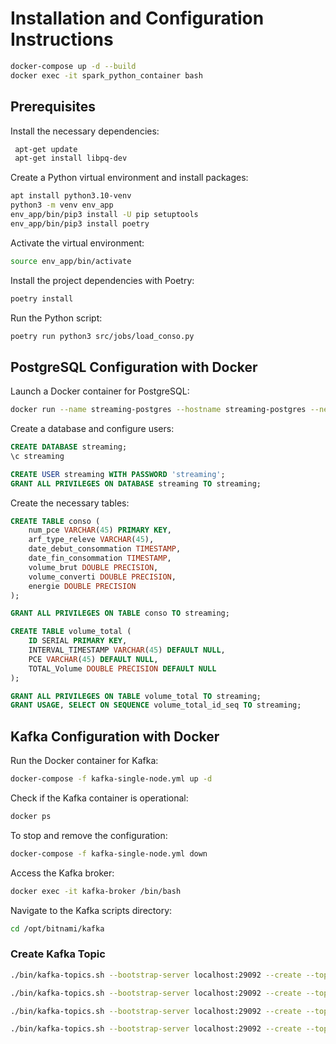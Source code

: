 
# Installation and Configuration Instructions
```bash
docker-compose up -d --build
docker exec -it spark_python_container bash
```
## Prerequisites

Install the necessary dependencies:

```bash
 apt-get update
 apt-get install libpq-dev
```

Create a Python virtual environment and install packages:

```bash
apt install python3.10-venv
python3 -m venv env_app
env_app/bin/pip3 install -U pip setuptools
env_app/bin/pip3 install poetry 
```

Activate the virtual environment:

```bash
source env_app/bin/activate
```


Install the project dependencies with Poetry:

```bash
poetry install
```

Run the Python script:

```bash
poetry run python3 src/jobs/load_conso.py
```

## PostgreSQL Configuration with Docker

Launch a Docker container for PostgreSQL:

```bash
docker run --name streaming-postgres --hostname streaming-postgres --network pysparkappblanche_default -p 5432:5432 -e POSTGRES_PASSWORD=postgres -e POSTGRES_USER=postgres -d postgres
```

Create a database and configure users:

```sql
CREATE DATABASE streaming;
\c streaming

CREATE USER streaming WITH PASSWORD 'streaming';
GRANT ALL PRIVILEGES ON DATABASE streaming TO streaming;
```

Create the necessary tables:

```sql
CREATE TABLE conso (
    num_pce VARCHAR(45) PRIMARY KEY,
    arf_type_releve VARCHAR(45),
    date_debut_consommation TIMESTAMP,
    date_fin_consommation TIMESTAMP,
    volume_brut DOUBLE PRECISION,
    volume_converti DOUBLE PRECISION,
    energie DOUBLE PRECISION
);

GRANT ALL PRIVILEGES ON TABLE conso TO streaming;

CREATE TABLE volume_total (
    ID SERIAL PRIMARY KEY,
    INTERVAL_TIMESTAMP VARCHAR(45) DEFAULT NULL,
    PCE VARCHAR(45) DEFAULT NULL,
    TOTAL_Volume DOUBLE PRECISION DEFAULT NULL
);

GRANT ALL PRIVILEGES ON TABLE volume_total TO streaming;
GRANT USAGE, SELECT ON SEQUENCE volume_total_id_seq TO streaming;
```

## Kafka Configuration with Docker

Run the Docker container for Kafka:

```bash
docker-compose -f kafka-single-node.yml up -d
```

Check if the Kafka container is operational:

```bash
docker ps
```

To stop and remove the configuration:

```bash
docker-compose -f kafka-single-node.yml down
```

Access the Kafka broker:

```bash
docker exec -it kafka-broker /bin/bash
```

Navigate to the Kafka scripts directory:

```bash
cd /opt/bitnami/kafka
```

### Create Kafka Topic ###

```bash
./bin/kafka-topics.sh --bootstrap-server localhost:29092 --create --topic streaming.conso.input --partitions 1 --replication-factor 1

./bin/kafka-topics.sh --bootstrap-server localhost:29092 --create --topic streaming.alerts.input --partitions 1 --replication-factor 1

./bin/kafka-topics.sh --bootstrap-server localhost:29092 --create --topic streaming.alerts.critical --partitions 1 --replication-factor 1

./bin/kafka-topics.sh --bootstrap-server localhost:29092 --create --topic streaming.alerts.highvolume --partitions 1 --replication-factor 1
```
